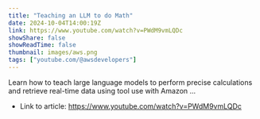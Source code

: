 ```yaml
---
title: "Teaching an LLM to do Math"
date: 2024-10-04T14:00:19Z
link: https://www.youtube.com/watch?v=PWdM9vmLQDc
showShare: false
showReadTime: false
thumbnail: images/aws.png
tags: ["youtube.com/@awsdevelopers"]
---
```

Learn how to teach large language models to perform precise calculations and retrieve real-time data using tool use with Amazon ...

- Link to article: https://www.youtube.com/watch?v=PWdM9vmLQDc
